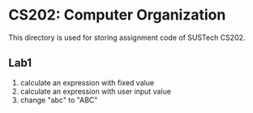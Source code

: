 # CS202: Computer Organization
This directory is used for storing assignment code of SUSTech CS202.

## Lab1
1. calculate an expression with fixed value
2. calculate an expression with user input value
3. change "abc" to "ABC"